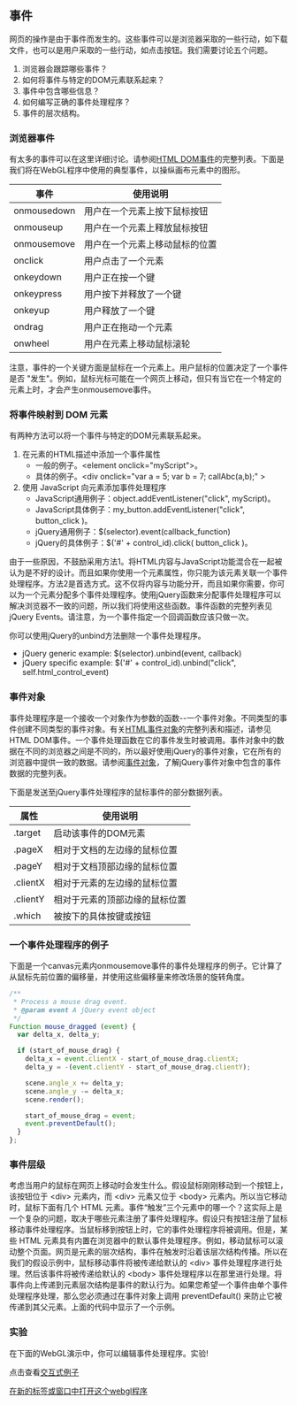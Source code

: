 ## 事件

网页的操作是由于事件而发生的。这些事件可以是浏览器采取的一些行动，如下载文件，也可以是用户采取的一些行动，如点击按钮。我们需要讨论五个问题。

1. 浏览器会跟踪哪些事件？
2. 如何将事件与特定的DOM元素联系起来？
3. 事件中包含哪些信息？
4. 如何编写正确的事件处理程序？
5. 事件的层次结构。

### 浏览器事件

有太多的事件可以在这里详细讨论。请参阅[HTML DOM事件](https://www.w3schools.com/jsref/dom_obj_event.asp)的完整列表。下面是我们将在WebGL程序中使用的典型事件，以操纵画布元素中的图形。

| 事件  | 使用说明 |
| ----------- | --------- |
| onmousedown | 用户在一个元素上按下鼠标按钮 |
| onmouseup | 用户在一个元素上释放鼠标按钮 |
| onmousemove | 用户在一个元素上移动鼠标的位置 |
| onclick | 用户点击了一个元素 |
| onkeydown | 用户正在按一个键 |
| onkeypress | 用户按下并释放了一个键 |
| onkeyup | 用户释放了一个键 |
| ondrag | 用户正在拖动一个元素 |
| onwheel | 用户在元素上移动鼠标滚轮 |

注意，事件的一个关键方面是鼠标在一个元素上。用户鼠标的位置决定了一个事件是否 "发生"。例如，鼠标光标可能在一个网页上移动，但只有当它在一个特定的元素上时，才会产生onmousemove事件。

### 将事件映射到 DOM 元素

有两种方法可以将一个事件与特定的DOM元素联系起来。

1. 在元素的HTML描述中添加一个事件属性
    - 一般的例子。\<element onclick="myScript">。
    - 具体的例子。\<div onclick="var a = 5; var b = 7; callAbc(a,b);" >
2. 使用 JavaScript 向元素添加事件处理程序
    - JavaScript通用例子：object.addEventListener("click", myScript)。
    - JavaScript具体例子：my_button.addEventListener("click", button_click )。
    - jQuery通用例子：$(selector).event(callback_function)
    - jQuery的具体例子：$('#' + control_id).click( button_click )。

由于一些原因，不鼓励采用方法1。将HTML内容与JavaScript功能混合在一起被认为是不好的设计。而且如果你使用一个元素属性，你只能为该元素关联一个事件处理程序。方法2是首选方式。这不仅将内容与功能分开，而且如果你需要，你可以为一个元素分配多个事件处理程序。使用jQuery函数来分配事件处理程序可以解决浏览器不一致的问题，所以我们将使用这些函数。事件函数的完整列表见jQuery Events。请注意，为一个事件指定一个回调函数应该只做一次。

你可以使用jQuery的unbind方法删除一个事件处理程序。
- jQuery generic example: $(selector).unbind(event, callback)
- jQuery specific example: $('#' + control_id).unbind("click", self.html_control_event)

### 事件对象

事件处理程序是一个接收一个对象作为参数的函数--一个事件对象。不同类型的事件创建不同类型的事件对象。有关[HTML事件对象](https://www.w3schools.com/jsref/dom_obj_event.asp)的完整列表和描述，请参见HTML DOM事件。一个事件处理函数在它的事件发生时被调用。事件对象中的数据在不同的浏览器之间是不同的，所以最好使用jQuery的事件对象，它在所有的浏览器中提供一致的数据。请参阅[事件对象](https://api.jquery.com/category/events/event-object/)，了解jQuery事件对象中包含的事件数据的完整列表。

下面是发送至jQuery事件处理程序的鼠标事件的部分数据列表。

| 属性  | 使用说明 |
| ----------- | --------- |
| .target | 启动该事件的DOM元素 |
| .pageX | 相对于文档的左边缘的鼠标位置 |
| .pageY | 相对于文档顶部边缘的鼠标位置 |
| .clientX | 相对于元素的左边缘的鼠标位置 |
| .clientY | 相对于元素的顶部边缘的鼠标位置 |
| .which | 被按下的具体按键或按钮 |

### 一个事件处理程序的例子

下面是一个canvas元素内onmousemove事件的事件处理程序的例子。它计算了从鼠标先前位置的偏移量，并使用这些偏移量来修改场景的旋转角度。

```js
/**
 * Process a mouse drag event.
 * @param event A jQuery event object
 */
Function mouse_dragged (event) {
  var delta_x, delta_y;

  if (start_of_mouse_drag) {
    delta_x = event.clientX - start_of_mouse_drag.clientX;
    delta_y = -(event.clientY - start_of_mouse_drag.clientY);

    scene.angle_x += delta_y;
    scene.angle_y -= delta_x;
    scene.render();

    start_of_mouse_drag = event;
    event.preventDefault();
  }
};
```

### 事件层级

考虑当用户的鼠标在网页上移动时会发生什么。假设鼠标刚刚移动到一个按钮上，该按钮位于 \<div> 元素内，而 \<div> 元素又位于 \<body> 元素内。所以当它移动时，鼠标下面有几个 HTML 元素。事件“触发”三个元素中的哪一个？这实际上是一个复杂的问题，取决于哪些元素注册了事件处理程序。假设只有按钮注册了鼠标移动事件处理程序。当鼠标移到按钮上时，它的事件处理程序将被调用。但是，某些 HTML 元素具有内置在浏览器中的默认事件处理程序。例如，移动鼠标可以滚动整个页面。网页是元素的层次结构，事件在触发时沿着该层次结构传播。所以在我们的假设示例中，鼠标移动事件将被传递给默认的 \<div> 事件处理程序进行处理。然后该事件将被传递给默认的 \<body> 事件处理程序以在那里进行处理。将事件向上传递到元素层次结构是事件的默认行为。如果您希望一个事件由单个事件处理程序处理，那么您必须通过在事件对象上调用 preventDefault() 来防止它被传递到其父元素。上面的代码中显示了一个示例。

### 实验

在下面的WebGL演示中，你可以编辑事件处理程序。实验!

点击查看[交互式例子](http://learnwebgl.brown37.net/browser_environment/events.html#experimentation)

[在新的标签或窗口中打开这个webgl程序](http://learnwebgl.brown37.net/browser_environment/event_experiments/event_experiments.html)